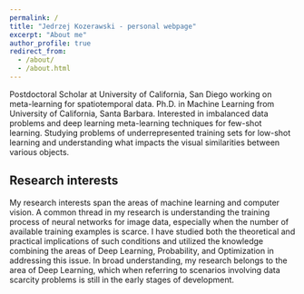 ```yaml
---
permalink: /
title: "Jedrzej Kozerawski - personal webpage"
excerpt: "About me"
author_profile: true
redirect_from: 
  - /about/
  - /about.html
---
```


Postdoctoral Scholar at University of California, San Diego working on meta-learning for spatiotemporal data. Ph.D. in Machine Learning from University of California, Santa Barbara. Interested in imbalanced data problems and deep learning meta-learning techniques for few-shot learning. Studying problems of underrepresented training sets for low-shot learning and understanding what impacts the visual similarities between various objects.

## Research interests
My research interests span the areas of machine learning and computer vision. A common thread in my research is understanding the training process of neural networks for image data, especially when the number of available training examples is scarce. I have studied both the theoretical and practical implications of such conditions and utilized the knowledge combining the areas of Deep Learning, Probability, and Optimization in addressing this issue. In broad understanding, my research belongs to the area of Deep Learning, which when referring to scenarios involving data scarcity problems is still in the early stages of development.
